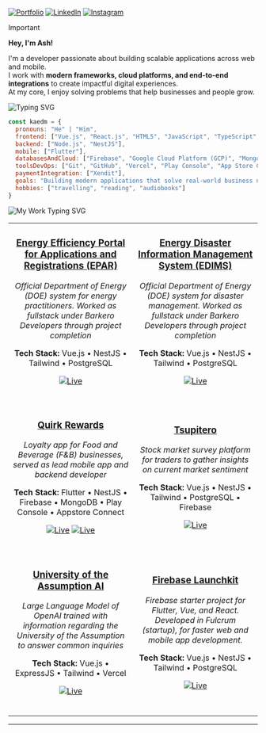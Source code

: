 [![Portfolio](https://img.shields.io/badge/Portfolio-000000?style=for-the-badge&logo=vercel&logoColor=white)](https://kaedmacabanti.vercel.app/resume)
[![LinkedIn](https://img.shields.io/badge/LinkedIn-0A66C2?style=for-the-badge&logo=linkedin&logoColor=white)](https://www.linkedin.com/in/kyle-ash-ezequiel-macabanti/)
[![Instagram](https://img.shields.io/badge/Instagram-E4405F?style=for-the-badge&logo=instagram&logoColor=white)](https://www.instagram.com/kyleash_deraco/)

> [!IMPORTANT]
> 
> **Hey, I'm Ash!**
> 
> I'm a developer passionate about building scalable applications across web and mobile.  
I work with **modern frameworks, cloud platforms, and end-to-end integrations** to create impactful digital experiences.  
At my core, I enjoy solving problems that help businesses and people grow.

<img src="https://readme-typing-svg.herokuapp.com/?font=Fira+Code&size=30&duration=4000&pause=2000&color=FFFFFF&width=500&height=80&lines=About+Me" alt="Typing SVG" />

```javascript
const kaedm = {
  pronouns: "He" | "Him",
  frontend: ["Vue.js", "React.js", "HTML5", "JavaScript", "TypeScript", "CSS3", "Tailwind"],
  backend: ["Node.js", "NestJS"],
  mobile: ["Flutter"],
  databasesAndCloud: ["Firebase", "Google Cloud Platform (GCP)", "MongoDB", "PostgreSQL"],
  toolsDevOps: ["Git", "GitHub", "Vercel", "Play Console", "App Store Connect"],
  paymentIntegration: ["Xendit"],
  goals: "Building modern applications that solve real-world business needs",
  hobbies: ["travelling", "reading", "audiobooks"]
}
```

<img src="https://readme-typing-svg.herokuapp.com/?font=Fira+Code&size=30&duration=4000&pause=2000&color=FFFFFF&width=500&height=80&lines=My+Work%3A+Works+and+Projects!" alt="My Work Typing SVG" />

<div align="center">
<table>
<tr>
<td width="50%" align="center">

### **[Energy Efficiency Portal for Applications and Registrations (EPAR)](https://epar.doe.gov.ph/)**
*Official Department of Energy (DOE) system for energy practitioners. Worked as fullstack under Barkero Developers through project completion*

**Tech Stack:** Vue.js • NestJS • Tailwind • PostgreSQL  

[![Live](https://img.shields.io/badge/🌐_Live-28a745?style=flat-square)](https://epar.doe.gov.ph/)

<br>

</td>
<td width="50%" align="center">

### **[Energy Disaster Information Management System (EDIMS)](https://edims.doe.gov.ph/)**
*Official Department of Energy (DOE) system for disaster management. Worked as fullstack under Barkero Developers through project completion*

**Tech Stack:** Vue.js • NestJS • Tailwind • PostgreSQL  

[![Live](https://img.shields.io/badge/🌐_Live-28a745?style=flat-square)](https://edims.doe.gov.ph/)

<br>

</td>
</tr>
<tr>
<td width="50%" align="center">

### **[Quirk Rewards](https://apps.apple.com/us/app/quirk-rewards/id6748406516)**
*Loyalty app for Food and Beverage (F&B) businesses, served as lead mobile app and backend developer*

**Tech Stack:** Flutter • NestJS • Firebase • MongoDB • Play Console • Appstore Connect

[![Live](https://img.shields.io/badge/🌐_Live-28a745?style=flat-square)](https://apps.apple.com/us/app/quirk-rewards/id6748406516)
[![Live](https://img.shields.io/badge/🌐_Live-28a745?style=flat-square)](https://play.google.com/store/apps/details?id=com.quirk_rewards.quirk_android_app&fbclid=IwY2xjawMCjFtleHRuA2FlbQIxMABicmlkETFyM2xHeGN1WGJIZHVrQWx5AR5uEzhWdgl_KdwpDOMPsjPnapyhcO3VGAzp3-7BlUB8KozTPORNCL8-7oFJ9w_aem_aK7CDYN-CFHLM32JStYxWw)

<br>

</td>
<td width="50%" align="center">

### **[Tsupitero](https://tsupitero.com/)**
*Stock market survey platform for traders to gather insights on current market sentiment*

**Tech Stack:** Vue.js • NestJS • Tailwind • PostgreSQL • Firebase

[![Live](https://img.shields.io/badge/🌐_Live-28a745?style=flat-square)](https://tsupitero.com/)

<br>

</td>
</tr>
<tr>
<td width="50%" align="center">

### **[University of the Assumption AI](https://github.com/kaedmacabanti20/university-of-the-assumption-ai)**
*Large Language Model of OpenAI trained with information regarding the University of the Assumption to answer common inquiries*

**Tech Stack:** Vue.js • ExpressJS • Tailwind • Vercel  

[![Live](https://img.shields.io/badge/🌐_Live-28a745?style=flat-square)](https://github.com/kaedmacabanti20/university-of-the-assumption-ai)

<br>

</td>
<td width="50%" align="center">
 
### **[Firebase Launchkit](https://github.com/kaedmacabanti20/firebase-launchkit)**
*Firebase starter project for Flutter, Vue, and React. Developed in Fulcrum (startup), for faster web and mobile app development.*

**Tech Stack:** Vue.js • NestJS • Tailwind • PostgreSQL  

[![Live](https://img.shields.io/badge/🌐_Live-28a745?style=flat-square)](https://github.com/kaedmacabanti20/firebase-launchkit)

<br>

</td>
</tr>
</table>
</div>

---
